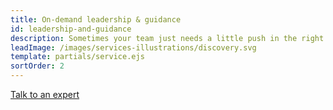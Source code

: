 ```yaml
---
title: On-demand leadership & guidance
id: leadership-and-guidance
description: Sometimes your team just needs a little push in the right direction. Our senior staff can help with that. From product roadmapping sessions to full technical architecture, we’ve got someone that can help you make that next leap forward.
leadImage: /images/services-illustrations/discovery.svg
template: partials/service.ejs
sortOrder: 2
---
```


<a class="button--default" href="/contact#experts">Talk to an expert</a>
